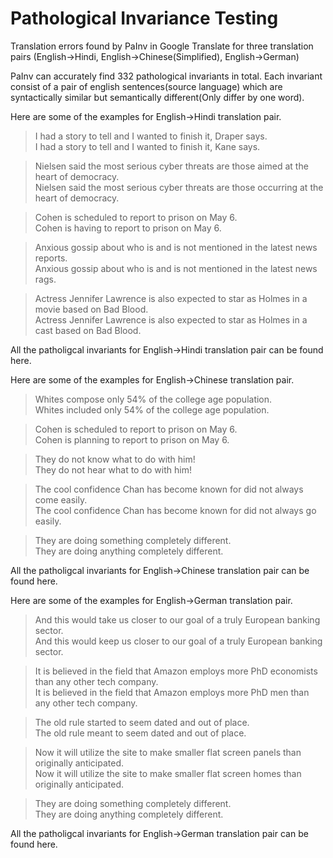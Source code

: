 # Pathological Invariance Testing

Translation errors found by PaInv in Google Translate for three translation pairs (English->Hindi, English->Chinese(Simplified), English->German)

PaInv can accurately find 332 pathological invariants in total. Each invariant consist of a pair of english sentences(source language) which are syntactically similar but semantically different(Only differ by one word).

Here are some of the examples for English->Hindi translation pair.

>I had a story to tell and I wanted to finish it, Draper says.  
>I had a story to tell and I wanted to finish it, Kane says.

>Nielsen said the most serious cyber threats are those aimed at the heart of democracy.  
>Nielsen said the most serious cyber threats are those occurring at the heart of democracy.

>Cohen is scheduled to report to prison on May 6.  
>Cohen is having to report to prison on May 6.

>Anxious gossip about who is and is not mentioned in the latest news reports.  
>Anxious gossip about who is and is not mentioned in the latest news rags.

>Actress Jennifer Lawrence is also expected to star as Holmes in a movie based on Bad Blood.  
>Actress Jennifer Lawrence is also expected to star as Holmes in a cast based on Bad Blood.

All the patholigcal invariants for English->Hindi translation pair can be found here.

Here are some of the examples for English->Chinese translation pair.

>Whites compose only 54% of the college age population.  
>Whites included only 54% of the college age population.

>Cohen is scheduled to report to prison on May 6.  
>Cohen is planning to report to prison on May 6.

>They do not know what to do with him!  
>They do not hear what to do with him!

>The cool confidence Chan has become known for did not always come easily.  
>The cool confidence Chan has become known for did not always go easily.

>They are doing something completely different.  
>They are doing anything completely different.

All the patholigcal invariants for English->Chinese translation pair can be found here.

Here are some of the examples for English->German translation pair.

>And this would take us closer to our goal of a truly European banking sector.  
>And this would keep us closer to our goal of a truly European banking sector.

>It is believed in the field that Amazon employs more PhD economists than any other tech company.  
>It is believed in the field that Amazon employs more PhD men than any other tech company.

>The old rule started to seem dated and out of place.  
>The old rule meant to seem dated and out of place.

>Now it will utilize the site to make smaller flat screen panels than originally anticipated.  
>Now it will utilize the site to make smaller flat screen homes than originally anticipated.

>They are doing something completely different.  
>They are doing anything completely different.

All the patholigcal invariants for English->German translation pair can be found here.

